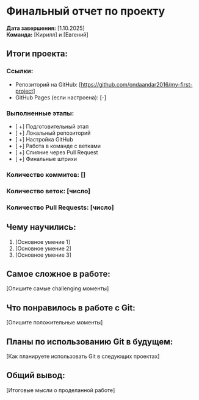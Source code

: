 # Финальный отчет по проекту

**Дата завершения:** [1.10.2025]  
**Команда:** [Кирилл] и [Евгений]

## Итоги проекта:

### Ссылки:
- Репозиторий на GitHub: [https://github.com/ondaandar2016/my-first-project]
- GitHub Pages (если настроена): [-]

### Выполненные этапы:
- [ +] Подготовительный этап
- [ +] Локальный репозиторий
- [ +] Настройка GitHub
- [ +] Работа в команде с ветками
- [ +] Слияние через Pull Request
- [ +] Финальные штрихи

### Количество коммитов: []
### Количество веток: [число]
### Количество Pull Requests: [число]

## Чему научились:
1. [Основное умение 1]
2. [Основное умение 2]
3. [Основное умение 3]

## Самое сложное в работе:
[Опишите самые challenging моменты]

## Что понравилось в работе с Git:
[Опишите положительные моменты]

## Планы по использованию Git в будущем:
[Как планируете использовать Git в следующих проектах]

## Общий вывод:
[Итоговые мысли о проделанной работе]